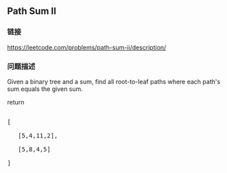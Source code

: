 ## Path Sum II  
### 链接  
https://leetcode.com/problems/path-sum-ii/description/  
### 问题描述

Given a binary tree and a sum, find all root-to-leaf paths where each path's sum equals the given sum.



return<br />
<pre>
[
   [5,4,11,2],
   [5,8,4,5]
]
</pre>

